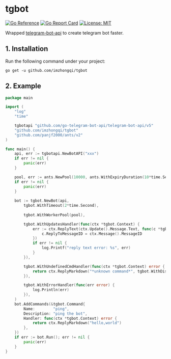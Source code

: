 # tgbot

[![Go Reference](https://pkg.go.dev/badge/github.com/imzhongqi/tgbot.svg)](https://pkg.go.dev/github.com/imzhongqi/tgbot)
[![Go Report Card](https://goreportcard.com/badge/github.com/imzhongqi/tgbot)](https://goreportcard.com/report/github.com/imzhongqi/tgbot)
[![License: MIT](https://img.shields.io/badge/License-MIT-yellow.svg)](https://opensource.org/licenses/MIT)

Wrapped [telegram-bot-api](https://github.com/go-telegram-bot-api/telegram-bot-api) to create telegram bot faster.

## 1. Installation

Run the following command under your project:

```
go get -u github.com/imzhongqi/tgbot
```

## 2. Example

```go
package main

import (
	"log"
	"time"

	tgbotapi "github.com/go-telegram-bot-api/telegram-bot-api/v5"
	"github.com/imzhongqi/tgbot"
	"github.com/panjf2000/ants/v2"
)

func main() {
	api, err := tgbotapi.NewBotAPI("xxx")
	if err != nil {
		panic(err)
	}

	pool, err := ants.NewPool(10000, ants.WithExpiryDuration(10*time.Second))
	if err != nil {
		panic(err)
	}
	
	bot := tgbot.NewBot(api,
		tgbot.WithTimeout(2*time.Second),
		
		tgbot.WithWorkerPool(pool),

		tgbot.WithUpdatesHandler(func(ctx *tgbot.Context) {
			err := ctx.ReplyText(ctx.Update().Message.Text, func(c *tgbotapi.MessageConfig) {
				c.ReplyToMessageID = ctx.Message().MessageID
			})
			if err != nil {
				log.Printf("reply text error: %s", err)
			}
		}),

		tgbot.WithUndefinedCmdHandler(func(ctx *tgbot.Context) error {
			return ctx.ReplyMarkdown("*unknown command*", tgbot.WithDisableWebPagePreview(false))
		}),

		tgbot.WithErrorHandler(func(err error) {
			log.Println(err)
		}),
	)
	bot.AddCommands(&tgbot.Command{
		Name:        "ping",
		Description: "ping the bot",
		Handler: func(ctx *tgbot.Context) error {
			return ctx.ReplyMarkdown("hello,world")
		},
	})
	if err := bot.Run(); err != nil {
		panic(err)
	}
}
```

